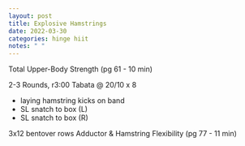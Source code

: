 ```yaml
---
layout: post
title: Explosive Hamstrings
date: 2022-03-30
categories: hinge hiit
notes: " "
---
```

Total Upper-Body Strength (pg 61 - 10 min)



2-3 Rounds, r3:00
Tabata @ 20/10 x 8
* laying hamstring kicks on band
* SL snatch to box (L)
* SL snatch to box (R)



3x12 bentover rows
Adductor & Hamstring Flexibility (pg 77 - 11 min)